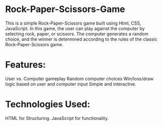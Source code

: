 # Rock-Paper-Scissors-Game
This is a simple Rock-Paper-Scissors game built using Html, CSS, JavaScript. In this game, the user can play against the computer by selecting rock, paper, or scissors. The computer generates a random choice, and the winner is determined according to the rules of the classic Rock-Paper-Scissors game.

# Features:
User vs. Computer gameplay
Random computer choices
Win/loss/draw logic based on user and computer input
Simple and interactive.

# Technologies Used:
HTML for Structuring.
JavaScript for functionality.

